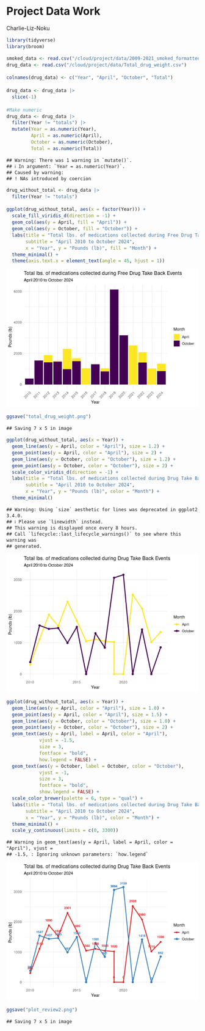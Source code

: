 Project Data Work
================
Charlie-Liz-Noku

``` r
library(tidyverse)
library(broom)
```

``` r
smoked_data <- read.csv("/cloud/project/data/2009-2021_smoked_formatted.csv")
drug_data <- read.csv("/cloud/project/data/Total_drug_weight.csv")

colnames(drug_data) <- c("Year", "April", "October", "Total")

drug_data <- drug_data |>
  slice(-1)

#Make numeric
drug_data <- drug_data |>
  filter(Year != "totals") |>       
  mutate(Year = as.numeric(Year), 
         April = as.numeric(April),
         October = as.numeric(October),
         Total = as.numeric(Total))
```

    ## Warning: There was 1 warning in `mutate()`.
    ## ℹ In argument: `Year = as.numeric(Year)`.
    ## Caused by warning:
    ## ! NAs introduced by coercion

``` r
drug_without_total <- drug_data |>
  filter(Year != "totals")

ggplot(drug_without_total, aes(x = factor(Year))) +
  scale_fill_viridis_d(direction = -1) +
  geom_col(aes(y = April, fill = "April")) +
  geom_col(aes(y = October, fill = "October")) +
  labs(title = "Total lbs. of medications collected during Free Drug Take Back Events",
       subtitle = "April 2010 to October 2024",
       x = "Year", y = "Pounds (lb)", fill = "Month") +
  theme_minimal() +
  theme(axis.text.x = element_text(angle = 45, hjust = 1))
```

![](Data_work_files/figure-gfm/drug-weight-plot-1.png)<!-- -->

``` r
ggsave("total_drug_weight.png")
```

    ## Saving 7 x 5 in image

``` r
ggplot(drug_without_total, aes(x = Year)) +
  geom_line(aes(y = April, color = "April"), size = 1.2) +
  geom_point(aes(y = April, color = "April"), size = 2) +
  geom_line(aes(y = October, color = "October"), size = 1.2) +
  geom_point(aes(y = October, color = "October"), size = 2) +
  scale_color_viridis_d(direction = -1) +
  labs(title = "Total lbs. of medications collected during Drug Take Back Events",
       subtitle = "April 2010 to October 2024",
       x = "Year", y = "Pounds (lb)", color = "Month") +
  theme_minimal()
```

    ## Warning: Using `size` aesthetic for lines was deprecated in ggplot2 3.4.0.
    ## ℹ Please use `linewidth` instead.
    ## This warning is displayed once every 8 hours.
    ## Call `lifecycle::last_lifecycle_warnings()` to see where this warning was
    ## generated.

![](Data_work_files/figure-gfm/drug-weight-plot-2.png)<!-- -->

``` r
ggplot(drug_without_total, aes(x = Year)) +
  geom_line(aes(y = April, color = "April"), size = 1.0) +
  geom_point(aes(y = April, color = "April"), size = 1.5) +
  geom_line(aes(y = October, color = "October"), size = 1.0) +
  geom_point(aes(y = October, color = "October"), size = 2) +
  geom_text(aes(y = April, label = April, color = "April"), 
            vjust = -1.5, 
            size = 3, 
            fontface = "bold", 
            how.legend = FALSE) +
  geom_text(aes(y = October, label = October, color = "October"), 
            vjust = -1, 
            size = 3, 
            fontface = "bold", 
            show.legend = FALSE) +
  scale_color_brewer(palette = 6, type = "qual") +
  labs(title = "Total lbs. of medications collected during Drug Take Back Events",
       subtitle = "April 2010 to October 2024",
       x = "Year", y = "Pounds (lb)", color = "Month") +
  theme_minimal() +
  scale_y_continuous(limits = c(0, 3300))
```

    ## Warning in geom_text(aes(y = April, label = April, color = "April"), vjust =
    ## -1.5, : Ignoring unknown parameters: `how.legend`

![](Data_work_files/figure-gfm/unnamed-chunk-1-1.png)<!-- -->

``` r
ggsave("plot_review2.png")
```

    ## Saving 7 x 5 in image
